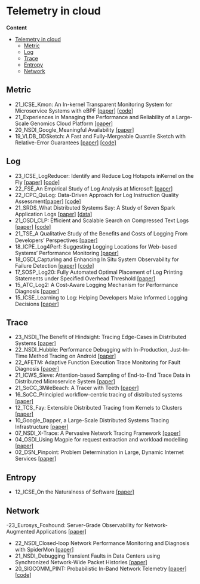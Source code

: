 # Telemetry in cloud

**Content**
- [Telemetry in cloud](#telemetry-in-cloud)
  - [Metric](#metric)
  - [Log](#log)
  - [Trace](#trace)
  - [Entropy](#entropy)
  - [Network](#network)

## Metric

- 21_ICSE_Kmon: An In-kernel Transparent Monitoring System for Microservice Systems with eBPF [[paper]](https://yuxiaoba.github.io/publication/kmon/kmon.pdf) [[code]](https://github.com/IntelligentDDS/Kmon)
- 21_Experiences in Managing the Performance and Reliability of a Large-Scale Genomics Cloud Platform [[paper]](https://www.usenix.org/conference/atc21/presentation/tong)
- 20_NSDI_Google_Meaningful Availability [[paper]](https://www.usenix.org/system/files/nsdi20spring_hauer_prepub.pdf)
- 19_VLDB_DDSketch: A Fast and Fully-Mergeable Quantile Sketch with Relative-Error Guarantees [[paper]](http://www.vldb.org/pvldb/vol12/p2195-masson.pdf) [[code]](https://github.com/DataDog/sketches-py)


## Log
- 23_ICSE_LogReducer: Identify and Reduce Log Hotspots inKernel on the Fly [[paper]](https://yuxiaoba.github.io/publication/logreducer22/logreducer22.pdf) [[code]](https://github.com/IntelligentDDS/LogReducer)
- 22_FSE_An Empirical Study of Log Analysis at Microsoft [[paper]](https://dl.acm.org/doi/abs/10.1145/3540250.3558963)
- 22_ICPC_QuLog: Data-Driven Approach for Log Instruction Quality Assessment[[paper]](https://arxiv.org/abs/2204.02618) [[code]](https://github.com/qulog/QuLog)
- 21_SRDS_What Distributed Systems Say: A Study of Seven Spark Application Logs [[paper]](https://arxiv.org/pdf/2108.08395.pdf) [[data]](https://github.com/sgholamian/logging_cost)
- 21_OSDI_CLP: Efficient and Scalable Search on Compressed Text Logs [[paper]](https://www.usenix.org/conference/osdi21/presentation/rodrigues) [[code]](https://yscope.com/)
- 21_TSE_A Qualitative Study of the Beneﬁts and Costs of Logging From Developers’ Perspectives [[paper]](https://ieeexplore.ieee.org/document/8976297)
- 18_ICPE_Log4Perf: Suggesting Logging Locations for Web-based Systems’ Performance Monitoring [[paper]](https://dl.acm.org/doi/10.1145/3184407.3184416)
- 18_OSDI_Capturing and Enhancing In Situ System Observability for Failure Detection [[paper]](https://www.usenix.org/system/files/osdi18-huang.pdf) [[code]](https://github.com/ryanphuang/panorama)
- 17_SOSP_Log20: Fully Automated Optimal Placement of Log Printing Statements under Specified Overhead Threshold [[paper]](https://dl.acm.org/doi/10.1145/3132747.3132778)
- 15_ATC_Log2: A Cost-Aware Logging Mechanism for Performance Diagnosis [[paper]](https://www.usenix.org/system/files/conference/atc15/atc15-paper-ding.pdf)
- 15_ICSE_Learning to Log: Helping Developers Make Informed Logging Decisions [[paper]](https://ieeexplore.ieee.org/document/7194593)


## Trace
- 23_NSDI_The Benefit of Hindsight: Tracing Edge-Cases in Distributed Systems [[paper]](https://arxiv.org/pdf/2202.05769.pdf)
- 22_NSDI_Hubble: Performance Debugging with In-Production, Just-In-Time Method Tracing on Android [[paper]](https://www.usenix.org/conference/osdi22/presentation/luo)
- 22_AFETM: Adaptive Function Execution Trace Monitoring for Fault Diagnosis [[paper]](https://arxiv.org/pdf/2210.07486.pdf)
- 21_ICWS_Sieve: Attention-based Sampling of End-to-End Trace Data in Distributed Microservice System [[paper]](https://ieeexplore.ieee.org/abstract/document/9590295/)
- 21_SoCC_3MileBeach: A Tracer with Teeth [[paper]](https://aleckdarcy.github.io/3MileBeach_A_Tracer_with_Teeth.pdf)
- 16_SoCC_Principled workﬂow-centric tracing of distributed systems [[paper]](https://dl.acm.org/doi/10.1145/2987550.2987568)
- 12_TCS_Fay: Extensible Distributed Tracing from Kernels to Clusters [[paper]](https://dl.acm.org/doi/10.1145/2382553.2382555)
- 10_Google_Dapper, a Large-Scale Distributed Systems Tracing Infrastructure [[paper]](https://static.googleusercontent.com/media/research.google.com/zh-CN//archive/papers/dapper-2010-1.pdf)
- 07_NSDI_X-Trace: A Pervasive Network Tracing Framework [[paper]](https://www.usenix.org/conference/nsdi-07/x-trace-pervasive-network-tracing-framework)
- 04_OSDI_Using Magpie for request extraction and workload modelling [[paper]](https://www.cs.columbia.edu/~junfeng/17sp-e6121/papers/magpie.pdf)
- 02_DSN_Pinpoint: Problem Determination in Large, Dynamic Internet Services [[paper]](https://ieeexplore.ieee.org/document/1029005)


## Entropy

- 12_ICSE_On the Naturalness of Software [[paper]](https://people.inf.ethz.ch/suz/publications/natural.pdf)

## Network
-23_Eurosys_Foxhound: Server-Grade Observability for Network-Augmented Applications [[paper]](https://dl.acm.org/doi/pdf/10.1145/3552326.3567502)
- 22_NSDI_Closed-loop Network Performance Monitoring and Diagnosis with SpiderMon [[paper]](https://www.cs.rice.edu/~eugeneng/papers/NSDI22-SpiderMon.pdf)
- 21_NSDI_Debugging Transient Faults in Data Centers using Synchronized Network-Wide Packet Histories [[paper]](https://www.usenix.org/conference/nsdi21/presentation/kannan)
- 20_SIGCOMM_PINT: Probabilistic In-Band Network Telemetry [[paper]](https://dl.acm.org/doi/10.1145/3387514.3405894) [[code]](https://github.com/ProbabilisticINT)